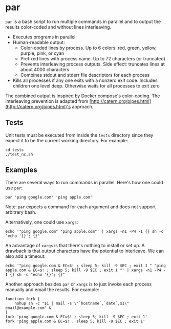 # par

`par` is a bash script to run multiple commands in parallel and to output the results color-coded and without lines interleaving.

* Executes programs in parallel
* Human-readable output:
	* Color-coded lines by process. Up to 6 colors: red, green, yellow, purple, pink, or cyan
	* Prefixed lines with process name. Up to 72 characters (or truncated)
	* Prevents interleaving process outputs. Side effect: truncates lines at about 4000 characters
	* Combines stdout and stderr file descriptors for each process
* Kills all processes if any one exits with a nonzero exit code. Includes children one level deep. Otherwise waits for all processes to exit zero

The combined output is inspired by Docker compose's color-coding. The interleaving prevention is adapted from [http://catern.org/pipes.html](http://catern.org/pipes.html)'s approach.

## Tests

Unit tests must be executed from inside the `tests` directory since they expect it to be the current working directory. For example:

```
cd tests
./test_nc.sh
```

## Examples

There are several ways to run commands in parallel. Here's how one could use `par`:

```
par 'ping google.com' 'ping apple.com'
```

Note: `par` expects a command for each argument and does not support arbitrary bash.

Alternatively, one could use `xargs`:

```
echo '"ping google.com" "ping apple.com"' | xargs -n1 -P4 -I {} sh -c "echo '{}'; {}"
```

An advantage of `xargs` is that there's nothing to install or set up. A drawback is that output characters have the potential to interleave. We can also add a timeout:

```
echo '"ping google.com & EC=$! ; sleep 5; kill -9 $EC ; exit 1 " "ping apple.com & EC=$! ; sleep 5; kill -9 $EC ; exit 1 "' | xargs -n1 -P4 -I {} sh -c "echo '{}'; {}"
```

Another approach besides `par` or `xargs` is to just invoke each process manually and email the results. For example:

```
function fork {
    nohup sh -c "$1 | mail -s \"`hostname`,`date`,$1\" email@example.com" &
}
fork 'ping google.com & EC=$! ; sleep 5; kill -9 $EC ; exit 1'
fork 'ping apple.com & EC=$! ; sleep 5; kill -9 $EC ; exit 1'
```
